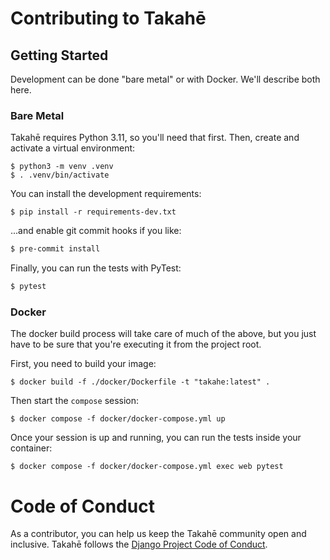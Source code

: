 # Contributing to Takahē

## Getting Started

Development can be done "bare metal" or with Docker.  We'll describe both here.


### Bare Metal

Takahē requires Python 3.11, so you'll need that first.  Then, create and
activate a virtual environment:

```shell
$ python3 -m venv .venv
$ . .venv/bin/activate
```

You can install the development requirements:

```shell
$ pip install -r requirements-dev.txt
```

...and enable git commit hooks if you like:

```bash
$ pre-commit install
```

Finally, you can run the tests with PyTest:

```bash
$ pytest
```


### Docker

The docker build process will take care of much of the above, but you just have
to be sure that you're executing it from the project root.

First, you need to build your image:

```shell
$ docker build -f ./docker/Dockerfile -t "takahe:latest" .
```

Then start the `compose` session:

```shell
$ docker compose -f docker/docker-compose.yml up
```

Once your session is up and running, you can run the tests inside your
container:

```shell
$ docker compose -f docker/docker-compose.yml exec web pytest
```


# Code of Conduct

As a contributor, you can help us keep the Takahē community open and inclusive. Takahē
follows the [Django Project Code of Conduct](https://www.djangoproject.com/conduct/).

